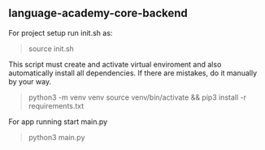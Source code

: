 ## language-academy-core-backend
For project setup run init.sh as:

> source init.sh

This script must create and activate virtual enviroment and also automatically install all dependencies. If there are mistakes, do it manually by your way.

> python3 -m venv venv
> source venv/bin/activate &&
> pip3 install -r requirements.txt

For app running start main.py
> python3 main.py